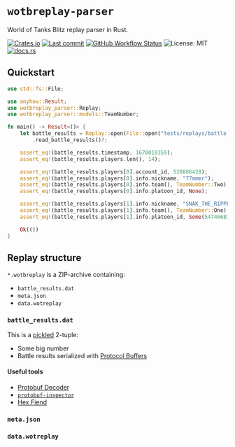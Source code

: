 # `wotbreplay-parser`

World of Tanks Blitz replay parser in Rust.

[![Crates.io](https://img.shields.io/crates/v/wotbreplay-parser)](https://crates.io/crates/wotbreplay-parser)
[![Last commit](https://img.shields.io/github/last-commit/eigenein/wotbreplay-parser)](https://github.com/eigenein/wotbreplay-parser/commits/main)
[![GitHub Workflow Status](https://img.shields.io/github/workflow/status/eigenein/wotbreplay-parser/Check)](https://github.com/eigenein/wotbreplay-parser/actions)
![License: MIT](https://img.shields.io/crates/l/wotbreplay-parser)
[![docs.rs](https://img.shields.io/docsrs/wotbreplay-parser)](https://docs.rs/wotbreplay-parser)

## Quickstart

```rust
use std::fs::File;

use anyhow::Result;
use wotbreplay_parser::Replay;
use wotbreplay_parser::models::TeamNumber;

fn main() -> Result<()> {
    let battle_results = Replay::open(File::open("tests/replays/battle_results.wotbreplay")?)?
        .read_battle_results()?;

    assert_eq!(battle_results.timestamp, 1670018359);
    assert_eq!(battle_results.players.len(), 14);

    assert_eq!(battle_results.players[0].account_id, 520886428);
    assert_eq!(battle_results.players[0].info.nickname, "77mmmr");
    assert_eq!(battle_results.players[0].info.team(), TeamNumber::Two);
    assert_eq!(battle_results.players[0].info.platoon_id, None);

    assert_eq!(battle_results.players[1].info.nickname, "SNAK_THE_RIPPER");
    assert_eq!(battle_results.players[1].info.team(), TeamNumber::One);
    assert_eq!(battle_results.players[1].info.platoon_id, Some(547466834));

    Ok(())
}
```

## Replay structure

`*.wotbreplay` is a ZIP-archive containing:
- `battle_results.dat`
- `meta.json`
- `data.wotreplay`

### `battle_results.dat`

This is a [pickled](https://docs.python.org/3/library/pickle.html) 2-tuple:
- Some big number
- Battle results serialized with [Protocol Buffers](https://developers.google.com/protocol-buffers)

#### Useful tools

- [Protobuf Decoder](https://protobuf-decoder.netlify.app/)
- [`protobuf-inspector`](https://github.com/mildsunrise/protobuf-inspector)
- [Hex Fiend](https://hexfiend.com/)

### `meta.json`

### `data.wotreplay`
